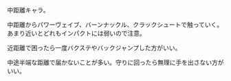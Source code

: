 中距離キャラ。

中距離からパワーヴェイブ、バーンナックル、クラックシュートで触っていく。
あまり近いとどれもインパクトには弱いので注意。

近距離で困ったら一度バクステやバックジャンプした方がいい。

中途半端な距離で届かないことが多い。守りに回ったら無理に手を出さない方がいい。
